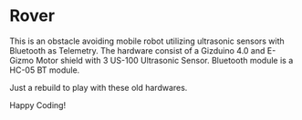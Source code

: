 # Rover
This is an obstacle avoiding mobile robot utilizing ultrasonic sensors with Bluetooth as Telemetry.
The hardware consist of a Gizduino 4.0 and E-Gizmo Motor shield with 3 US-100 Ultrasonic Sensor. 
Bluetooth module is a HC-05 BT module.

Just a rebuild to play with these old hardwares.

Happy Coding! 